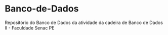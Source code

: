 # Banco-de-Dados
Repositório do Banco de Dados da atividade da cadeira de Banco de Dados II - Faculdade Senac PE
